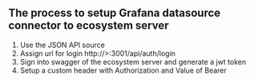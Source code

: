 ## The process to setup Grafana datasource connector to ecosystem server

1. Use the JSON API source
2. Assign url for login http://<server>>:3001/api/auth/login
3. Sign into swagger of the ecosystem server and generate a jwt token <key>
4. Setup a custom header with Authorization and Value of Bearer <key> 
